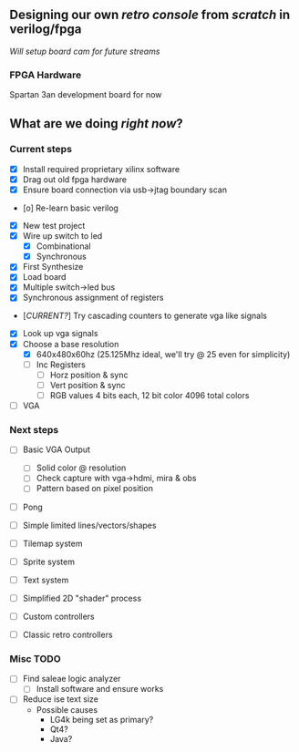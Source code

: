 


Designing our own *retro console* from _scratch_ in verilog/fpga
------------------------------------------------------------------
*Will setup board cam for future streams*

### FPGA Hardware
Spartan 3an development board for now


## What are we doing *right now*?
### Current steps
- [X] Install required proprietary xilinx software
- [X] Drag out old fpga hardware
- [X] Ensure board connection via usb->jtag boundary scan
- [o] Re-learn basic verilog
- [X] New test project
- [X] Wire up switch to led
  - [X] Combinational
  - [X] Synchronous
- [X] First Synthesize
- [X] Load board
- [X] Multiple switch->led bus
- [X] Synchronous assignment of registers

- [*CURRENT?*] Try cascading counters to generate vga like signals
- [X] Look up vga signals
- [X] Choose a base resolution
  - [X] 640x480x60hz (25.125Mhz ideal, we'll try @ 25 even for simplicity)
  - [ ] Inc Registers
    - [ ] Horz position & sync
    - [ ] Vert position & sync
    - [ ] RGB values 4 bits each, 12 bit color 4096 total colors
- [ ] VGA

### Next steps
- [ ] Basic VGA Output
  - [ ] Solid color @ resolution
  - [ ] Check capture with vga->hdmi, mira & obs
  - [ ] Pattern based on pixel position
- [ ] Pong
- [ ] Simple limited lines/vectors/shapes
- [ ] Tilemap system
- [ ] Sprite system
- [ ] Text system
- [ ] Simplified 2D "shader" process

- [ ] Custom controllers
- [ ] Classic retro controllers

### Misc TODO
- [ ] Find saleae logic analyzer
  - [ ] Install software and ensure works
- [ ] Reduce ise text size
  - Possible causes
    - LG4k being set as primary?
    - Qt4?
    - Java?
